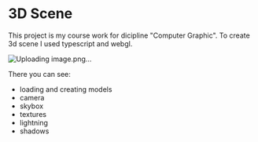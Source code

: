 # 3D Scene 

This project is my course work for dicipline "Computer Graphic".
To create 3d scene I used typescript and webgl.

![Uploading image.png…]()

There you can see:
* loading and creating models
* camera
* skybox
* textures
* lightning
* shadows
 
